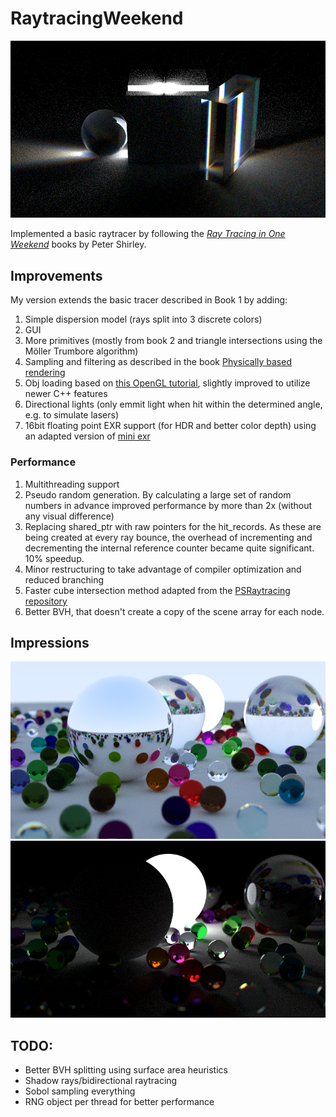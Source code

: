 # RaytracingWeekend
![prism cube demo](Image_Outputs/precomputed_random512535.png)

Implemented a basic raytracer by following the [_Ray Tracing in One Weekend_](https://raytracing.github.io/books/RayTracingInOneWeekend.html) books by Peter Shirley. 

## Improvements
My version extends the basic tracer described in Book 1 by adding:
1. Simple dispersion model (rays split into 3 discrete colors)
2. GUI
3. More primitives (mostly from book 2 and triangle intersections using the Möller Trumbore algorithm)
4. Sampling and filtering as described in the book [Physically based rendering](https://pbr-book.org/3ed-2018/contents)
5. Obj loading based on [this OpenGL tutorial](http://www.opengl-tutorial.org/beginners-tutorials/tutorial-7-model-loading/), slightly improved to utilize newer C++ features
6. Directional lights (only emmit light when hit within the determined angle, e.g. to simulate lasers)
7. 16bit floating point EXR support (for HDR and better color depth) using an adapted version of [mini exr](https://github.com/aras-p/miniexr)

### Performance
1. Multithreading support
2. Pseudo random generation. By calculating a large set of random numbers in advance improved performance by more than 2x (without any visual difference)
3. Replacing shared_ptr with raw pointers for the hit_records. As these are being created at every ray bounce, the overhead of incrementing and decrementing the internal reference counter became quite significant. 10% speedup.
4. Minor restructuring to take advantage of compiler optimization and reduced branching 
5. Faster cube intersection method adapted from the [PSRaytracing repository](https://github.com/define-private-public/PSRayTracing)
6. Better BVH, that doesn't create a copy of the scene array for each node.


## Impressions
![dispersion demo](Image_Outputs/emissive_dispersive.png)
![emission demo](Image_Outputs/only_emissive.png)

## TODO:
- Better BVH splitting using surface area heuristics
- Shadow rays/bidirectional raytracing
- Sobol sampling everything
- RNG object per thread for better performance
